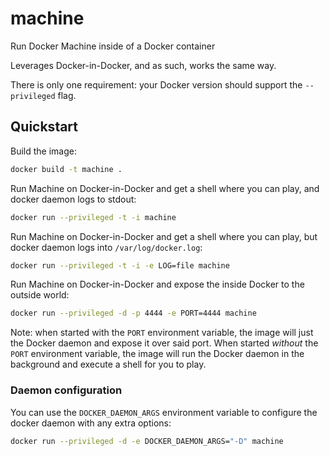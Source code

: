 machine
=======

Run Docker Machine inside of a Docker container

Leverages Docker-in-Docker, and as such, works the same way.

There is only one requirement: your Docker version should support the
`--privileged` flag.


## Quickstart

Build the image:
```bash
docker build -t machine .
```

Run Machine on Docker-in-Docker and get a shell where you can play, and docker daemon logs
to stdout:
```bash
docker run --privileged -t -i machine
```

Run Machine on Docker-in-Docker and get a shell where you can play, but docker daemon logs
into `/var/log/docker.log`:
```bash
docker run --privileged -t -i -e LOG=file machine
```

Run Machine on Docker-in-Docker and expose the inside Docker to the outside world:
```bash
docker run --privileged -d -p 4444 -e PORT=4444 machine
```

Note: when started with the `PORT` environment variable, the image will just
the Docker daemon and expose it over said port. When started *without* the
`PORT` environment variable, the image will run the Docker daemon in the
background and execute a shell for you to play.

### Daemon configuration

You can use the `DOCKER_DAEMON_ARGS` environment variable to configure the
docker daemon with any extra options:
```bash
docker run --privileged -d -e DOCKER_DAEMON_ARGS="-D" machine
```
